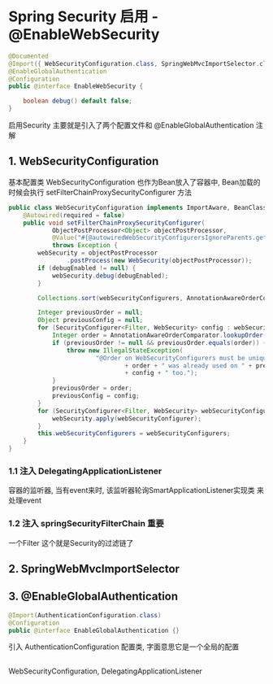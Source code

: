 # Spring Security 启用 - @EnableWebSecurity
```java
@Documented
@Import({ WebSecurityConfiguration.class, SpringWebMvcImportSelector.class })
@EnableGlobalAuthentication
@Configuration
public @interface EnableWebSecurity {

	boolean debug() default false;
}
```
启用Security 主要就是引入了两个配置文件和 @EnableGlobalAuthentication 注解
## 1. WebSecurityConfiguration
基本配置类 WebSecurityConfiguration 也作为Bean放入了容器中, Bean加载的时候会执行 setFilterChainProxySecurityConfigurer 方法
```java
public class WebSecurityConfiguration implements ImportAware, BeanClassLoaderAware {
	@Autowired(required = false)
	public void setFilterChainProxySecurityConfigurer(
			ObjectPostProcessor<Object> objectPostProcessor,
			@Value("#{@autowiredWebSecurityConfigurersIgnoreParents.getWebSecurityConfigurers()}") List<SecurityConfigurer<Filter, WebSecurity>> webSecurityConfigurers)
			throws Exception {
		webSecurity = objectPostProcessor
				.postProcess(new WebSecurity(objectPostProcessor));
		if (debugEnabled != null) {
			webSecurity.debug(debugEnabled);
		}

		Collections.sort(webSecurityConfigurers, AnnotationAwareOrderComparator.INSTANCE);

		Integer previousOrder = null;
		Object previousConfig = null;
		for (SecurityConfigurer<Filter, WebSecurity> config : webSecurityConfigurers) {
			Integer order = AnnotationAwareOrderComparator.lookupOrder(config);
			if (previousOrder != null && previousOrder.equals(order)) {
				throw new IllegalStateException(
						"@Order on WebSecurityConfigurers must be unique. Order of "
								+ order + " was already used on " + previousConfig + ", so it cannot be used on "
								+ config + " too.");
			}
			previousOrder = order;
			previousConfig = config;
		}
		for (SecurityConfigurer<Filter, WebSecurity> webSecurityConfigurer : webSecurityConfigurers) {
			webSecurity.apply(webSecurityConfigurer);
		}
		this.webSecurityConfigurers = webSecurityConfigurers;
	}
}
```



### 1.1 注入 DelegatingApplicationListener
容器的监听器, 当有event来时, 该监听器轮询SmartApplicationListener实现类 来处理event
### 1.2 注入 springSecurityFilterChain 重要 
一个Filter 这个就是Security的过滤链了


## 2. SpringWebMvcImportSelector

## 3. @EnableGlobalAuthentication
```java
@Import(AuthenticationConfiguration.class)
@Configuration
public @interface EnableGlobalAuthentication {}
```
引入 AuthenticationConfiguration 配置类, 字面意思它是一个全局的配置
##
WebSecurityConfiguration, DelegatingApplicationListener
